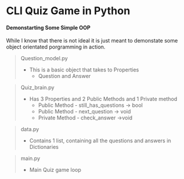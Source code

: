 # CLI Quiz Game in Python

#### Demonstarting Some Simple OOP

While I know that there is not ideal it is just meant to demonstate some
object orientated porgramming in action.

> Question_model.py
>
> - This is a basic object that takes to Properties
>   - Question and Answer

> Quiz_brain.py
>
> - Has 3 Properties and 2 Public Methods and 1 Private method
>   - Public Method - still_has_questions -> bool
>   - Public Method - next_question -> void
>   - Private Method - check_answer ->void

> data.py
>
> - Contains 1 list, containing all the questions and answers in Dictionaries

> main.py
>
> - Main Quiz game loop
